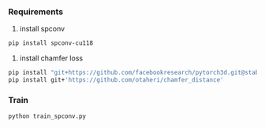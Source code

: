 




### **Requirements**

1. install spconv

```bash
pip install spconv-cu118	
```

1. install chamfer loss 

```bash
pip install "git+https://github.com/facebookresearch/pytorch3d.git@stable"
pip install git+'https://github.com/otaheri/chamfer_distance'
```


### **Train**


```bash
python train_spconv.py
```
